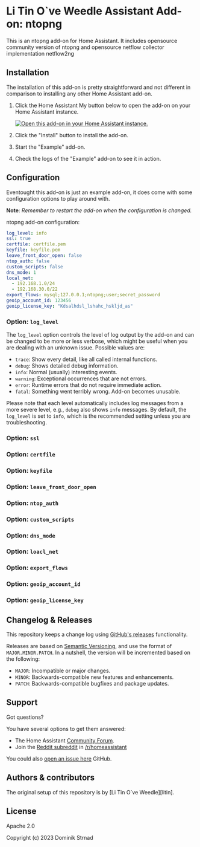 # Li Tin O`ve Weedle Assistant Add-on: ntopng

This is an ntopng add-on for Home Assistant.
It includes opensource community version of ntopng 
and opensource netflow collector implementation netflow2ng

## Installation

The installation of this add-on is pretty straightforward and not different in
comparison to installing any other Home Assistant add-on.

1. Click the Home Assistant My button below to open the add-on on your Home
   Assistant instance.

   [![Open this add-on in your Home Assistant instance.][addon-badge]][addon]

1. Click the "Install" button to install the add-on.
1. Start the "Example" add-on.
1. Check the logs of the "Example" add-on to see it in action.

## Configuration

Eventought this add-on is just an example add-on, it does come with some
configuration options to play around with.

**Note**: _Remember to restart the add-on when the configuration is changed._

ntopng add-on configuration:

```yaml
log_level: info
ssl: true
certfile: certfile.pem
keyfile: keyfile.pem
leave_front_door_open: false
ntop_auth: false
custom_scripts: false
dns_mode: 1
local_net:
  - 192.168.1.0/24
  - 192.168.30.0/22
export_flows: mysql;127.0.0.1;ntopng;user;secret_password
geoip_account_id: 123456
geoip_license_key: "Kdsalhdsl_lshahc_hskljd_as"
```

### Option: `log_level`

The `log_level` option controls the level of log output by the add-on and can
be changed to be more or less verbose, which might be useful when you are
dealing with an unknown issue. Possible values are:

- `trace`: Show every detail, like all called internal functions.
- `debug`: Shows detailed debug information.
- `info`: Normal (usually) interesting events.
- `warning`: Exceptional occurrences that are not errors.
- `error`: Runtime errors that do not require immediate action.
- `fatal`: Something went terribly wrong. Add-on becomes unusable.

Please note that each level automatically includes log messages from a
more severe level, e.g., `debug` also shows `info` messages. By default,
the `log_level` is set to `info`, which is the recommended setting unless
you are troubleshooting.

### Option: `ssl`

### Option: `certfile`

### Option: `keyfile`

### Option: `leave_front_door_open`

### Option: `ntop_auth`

### Option: `custom_scripts`

### Option: `dns_mode`

### Option: `loacl_net`

### Option: `export_flows`

### Option: `geoip_account_id`

### Option: `geoip_license_key`


## Changelog & Releases

This repository keeps a change log using [GitHub's releases][releases]
functionality.

Releases are based on [Semantic Versioning][semver], and use the format
of `MAJOR.MINOR.PATCH`. In a nutshell, the version will be incremented
based on the following:

- `MAJOR`: Incompatible or major changes.
- `MINOR`: Backwards-compatible new features and enhancements.
- `PATCH`: Backwards-compatible bugfixes and package updates.

## Support

Got questions?

You have several options to get them answered:

- The Home Assistant [Community Forum][forum].
- Join the [Reddit subreddit][reddit] in [/r/homeassistant][reddit]

You could also [open an issue here][issue] GitHub.

## Authors & contributors

The original setup of this repository is by [Li Tin O`ve Weedle][litin].


## License

Apache 2.0

Copyright (c) 2023 Dominik Strnad

[addon-badge]: https://my.home-assistant.io/badges/supervisor_addon.svg
[addon]: https://my.home-assistant.io/redirect/supervisor_addon/?addon=a0d7b954_example&repository_url=https%3A%2F%2Fgithub.com%2Flitinoveweedle%2Fhassio-addons
[contributors]: https://github.com/litinoveweedle/hassio-addons/graphs/contributors
[discord-ha]: https://discord.gg/c5DvZ4e
[forum]: https://community.home-assistant.io/t/repository-community-hass-io-add-ons/24705?u=litinoveweedle
[issue]: https://github.com/stewi2/hassio-addons-ntopng/issues
[reddit]: https://reddit.com/r/homeassistant
[releases]: https://github.com/stewi2/hassio-addons-ntopng/ntopng/releases
[semver]: http://semver.org/spec/v2.0.0.html
